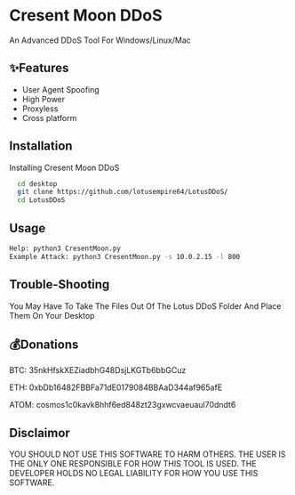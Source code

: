 
# Cresent Moon DDoS

An Advanced DDoS Tool For Windows/Linux/Mac 

## ✨Features

- User Agent Spoofing
- High Power
- Proxyless
- Cross platform


## Installation

Installing Cresent Moon DDoS

```bash 
  cd desktop
  git clone https://github.com/lotusempire64/LotusDDoS/
  cd LotusDDoS
```
## Usage 
```bash 
Help: python3 CresentMoon.py 
Example Attack: python3 CresentMoon.py -s 10.0.2.15 -l 800 
``` 
## Trouble-Shooting 
You May Have To Take The Files Out Of The Lotus DDoS Folder And Place Them On Your Desktop 

## 💰Donations 
BTC: 35nkHfskXEZiadbhG48DsjLKGTb6bbGCuz 

ETH: 0xbDb16482FBBFa71dE0179084BBAaD344af965afE 

ATOM: cosmos1c0kavk8hhf6ed848zt23gxwcvaeuaul70dndt6 

## Disclaimor 
YOU SHOULD NOT USE THIS SOFTWARE TO HARM OTHERS. THE USER IS THE ONLY ONE RESPONSIBLE FOR HOW THIS TOOL IS USED. THE DEVELOPER HOLDS NO LEGAL LIABILITY FOR HOW YOU USE THIS SOFTWARE.
